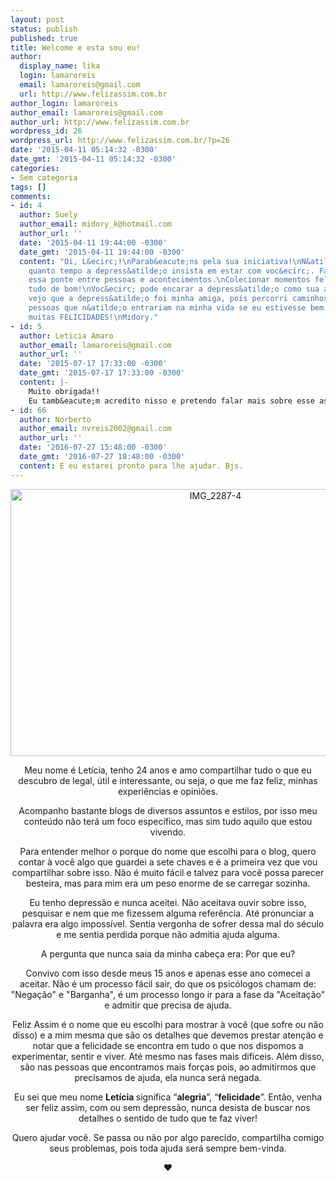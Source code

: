 ```yaml
---
layout: post
status: publish
published: true
title: Welcome e esta sou eu!
author:
  display_name: lika
  login: lamaroreis
  email: lamaroreis@gmail.com
  url: http://www.felizassim.com.br
author_login: lamaroreis
author_email: lamaroreis@gmail.com
author_url: http://www.felizassim.com.br
wordpress_id: 26
wordpress_url: http://www.felizassim.com.br/?p=26
date: '2015-04-11 05:14:32 -0300'
date_gmt: '2015-04-11 05:14:32 -0300'
categories:
- Sem categoria
tags: []
comments:
- id: 4
  author: Suely
  author_email: midory_k@hotmail.com
  author_url: ''
  date: '2015-04-11 19:44:00 -0300'
  date_gmt: '2015-04-11 19:44:00 -0300'
  content: "Oi, L&ecirc;!\nParab&eacute;ns pela sua iniciativa!\nN&atilde;o importa
    quanto tempo a depress&atilde;o insista em estar com voc&ecirc;. Fa&ccedil;a dela
    essa ponte entre pessoas e acontecimentos.\nColecionar momentos felizes &eacute;
    tudo de bom!\nVoc&ecirc; pode encarar a depress&atilde;o como sua amiga ou inimiga.Hoje
    vejo que a depress&atilde;o foi minha amiga, pois percorri caminhos e conheci
    pessoas que n&atilde;o entrariam na minha vida se eu estivesse bem! \nDesejo-lhe
    muitas FELICIDADES!\nMidory."
- id: 5
  author: Leticia Amaro
  author_email: lamaroreis@gmail.com
  author_url: ''
  date: '2015-07-17 17:33:00 -0300'
  date_gmt: '2015-07-17 17:33:00 -0300'
  content: |-
    Muito obrigada!!
    Eu tamb&eacute;m acredito nisso e pretendo falar mais sobre esse assunto :)
- id: 66
  author: Norberto
  author_email: nvreis2002@gmail.com
  author_url: ''
  date: '2016-07-27 15:48:00 -0300'
  date_gmt: '2016-07-27 18:48:00 -0300'
  content: E eu estarei pronto para lhe ajudar. Bjs.
---
```

<p style="text-align: center;"><a href="http://52.88.2.168/wp-content/uploads/2015/04/IMG_2287-4.jpg"><img class=" wp-image-10 size-large aligncenter" src="http://52.88.2.168/wp-content/uploads/2015/04/IMG_2287-4-1024x683.jpg" alt="IMG_2287-4" width="640" height="427" /></a></p></p>
<p style="text-align: center;">Meu nome &eacute; Let&iacute;cia, tenho 24 anos e amo compartilhar tudo o que eu descubro de legal, &uacute;til e interessante, ou seja, o que me faz feliz, minhas experi&ecirc;ncias e opini&otilde;es.</p></p>
<p style="text-align: center;">Acompanho bastante blogs de diversos assuntos e estilos, por isso meu conte&uacute;do n&atilde;o ter&aacute; um foco espec&iacute;fico, mas sim tudo aquilo que estou vivendo.</p></p>
<p style="text-align: center;">Para entender melhor o porque do nome que escolhi para o blog, quero contar&nbsp;&agrave; voc&ecirc; algo que guardei a sete chaves e &eacute; a primeira vez que vou compartilhar sobre isso. N&atilde;o &eacute; muito f&aacute;cil e talvez para voc&ecirc; possa parecer besteira, mas para mim era um peso enorme de se&nbsp;carregar sozinha.</p></p>
<p style="text-align: center;">Eu tenho depress&atilde;o e nunca aceitei. N&atilde;o aceitava ouvir sobre isso, pesquisar e nem que me fizessem alguma refer&ecirc;ncia. At&eacute; pronunciar a palavra era algo imposs&iacute;vel. Sentia vergonha de sofrer dessa mal do s&eacute;culo e me sentia perdida porque n&atilde;o admitia ajuda alguma.</p></p>
<p style="text-align: center;">A pergunta que nunca saia da minha cabe&ccedil;a era: Por que eu?</p></p>
<p style="text-align: center;">Convivo com isso desde meus 15 anos e apenas esse ano&nbsp;comecei a aceitar. N&atilde;o &eacute; um processo f&aacute;cil sair, do que os psic&oacute;logos chamam de: "Nega&ccedil;&atilde;o" e "Barganha", &eacute; um processo longo ir&nbsp;para a fase da "Aceita&ccedil;&atilde;o" e admitir que precisa de ajuda.</p></p>
<p style="text-align: center;">Feliz Assim &eacute; o nome que eu escolhi para mostrar &agrave; voc&ecirc; (que sofre ou n&atilde;o disso) e a mim mesma que s&atilde;o&nbsp;os detalhes&nbsp;que devemos prestar aten&ccedil;&atilde;o e notar que a felicidade se encontra em tudo o que nos dispomos a experimentar, sentir e viver. At&eacute; mesmo nas fases mais dif&iacute;ceis. Al&eacute;m disso, s&atilde;o nas pessoas que encontramos mais for&ccedil;as pois, ao admitirmos que precisamos de ajuda, ela nunca ser&aacute; negada.</p></p>
<p style="text-align: center;">Eu sei que meu nome&nbsp;<strong>Let&iacute;cia </strong>significa &ldquo;<strong>alegria</strong>&rdquo;, &ldquo;<strong>felicidade</strong>&rdquo;. Ent&atilde;o, venha ser feliz assim, com ou sem depress&atilde;o, nunca desista de buscar nos detalhes o sentido de tudo que te faz viver!</p></p>
<p style="text-align: center;">Quero ajudar voc&ecirc;. Se passa ou n&atilde;o por algo parecido, compartilha comigo seus problemas, pois toda&nbsp;ajuda ser&aacute; sempre bem-vinda.</p></p>
<p style="text-align: center;">&hearts;</p></p>

